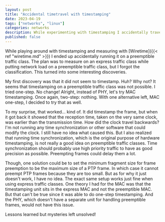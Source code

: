 ```yaml
---
layout: post
title: "Accidental timetravel with timestamping"
date: 2023-04-19
tags: ["networks", "linux"]
categories: networks
description: While experimenting with timestamping I accidentally travelled back in time.
published: false
---
```


While playing around with timestamping and measuring with [Wiretime]({{< ref
"wiretime.md" >}}) I ended up accidentally running it on a preemptible traffic
class. The plan was to measure on an express traffic class while putting network
load on a preemptible traffic class, but I forgot the classification. This
turned into some interesting discoveries.

My first discovery was that it did not seem to timestamp. Huh? Why not? It seems
that timestamping on a preemptible traffic class was not possible. I tried
one-step. No change! Alright, instead of PHY, let's try MAC timestamping. Once
again, two-step: nothing. With one alternative left, MAC one-step, I decided to
try that as well.

To my surprise, that worked... kind of. It did timestamp the frame, but when it
got back it showed that the reception time, taken on the very same clock, was
earlier than the transmission time. How did the clock travel backwards? I'm not
running any time synchronization or other software that could modify the clock.
I still have no idea what caused this. But I also realized that running time
synchronization, which is the original purpose of hardware timestamping, is not
really a good idea on preemptible traffic classes. Time synchronization should
probably use high priority traffic to have as good precision as possible.
Preempting frames could delay them a lot.

Though, one solution could be to set the minimum fragment size for frame
preemption to be the maximum size of a PTP frame. In which case it cannot
preempt PTP frames because they are too small. But as for why it just doesn't
work, I have no idea. The exact same setup works just fine when using
express traffic classes. One theory I had for the MAC was that the timestamping
unit sits in the express MAC and not the preemptible MAC. But that can't be true
since it was able to do one-step timestamping. And the PHY, which doesn't have a
separate unit for handling preemptible frames, would not have this issue.

Lessons learned but mysteries left unsolved!
